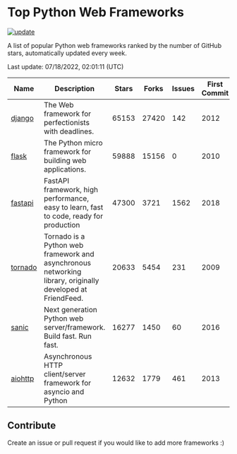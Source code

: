 # Top Python Web Frameworks

[![update](https://github.com/sunnysid3up/python-web-frameworks/actions/workflows/update.yml/badge.svg)](https://github.com/sunnysid3up/python-web-frameworks/actions/workflows/update.yml)

A list of popular Python web frameworks ranked by the number of GitHub stars, automatically updated every week.

Last update: 07/18/2022, 02:01:11 (UTC)

| Name          | Description          | Stars                     | Forks          | Issues               | First Commit        | Last Commit         |
|---------------|----------------------|---------------------------|----------------|----------------------|---------------------|---------------------|
| [django](https://github.com/django/django) | The Web framework for perfectionists with deadlines. | 65153 | 27420 | 142 | 2012 | 2022-07-18 |
| [flask](https://github.com/pallets/flask) | The Python micro framework for building web applications. | 59888 | 15156 | 0 | 2010 | 2022-07-17 |
| [fastapi](https://github.com/tiangolo/fastapi) | FastAPI framework, high performance, easy to learn, fast to code, ready for production | 47300 | 3721 | 1562 | 2018 | 2022-07-18 |
| [tornado](https://github.com/tornadoweb/tornado) | Tornado is a Python web framework and asynchronous networking library, originally developed at FriendFeed. | 20633 | 5454 | 231 | 2009 | 2022-07-17 |
| [sanic](https://github.com/sanic-org/sanic) | Next generation Python web server/framework. Build fast. Run fast. | 16277 | 1450 | 60 | 2016 | 2022-07-18 |
| [aiohttp](https://github.com/aio-libs/aiohttp) | Asynchronous HTTP client/server framework for asyncio and Python | 12632 | 1779 | 461 | 2013 | 2022-07-17 |

## Contribute 

Create an issue or pull request if you would like to add more frameworks :)